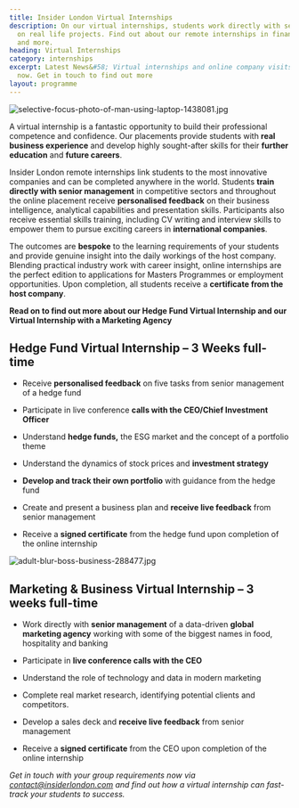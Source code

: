 ```yaml
---
title: Insider London Virtual Internships
description: On our virtual internships, students work directly with senior managers
  on real life projects. Find out about our remote internships in finance, IT, marketing
  and more.
heading: Virtual Internships
category: internships
excerpt: Latest News&#58; Virtual internships and online company visits available
  now. Get in touch to find out more
layout: programme
---
```


![selective-focus-photo-of-man-using-laptop-1438081.jpg](/uploads/selective-focus-photo-of-man-using-laptop-1438081.jpg)

A virtual internship is a fantastic opportunity to build their professional competence and confidence. Our placements provide students with **real business experience** and develop highly sought-after skills for their **further education** and **future careers**.

Insider London remote internships link students to the most innovative companies and can be completed anywhere in the world. Students **train directly with senior management** in competitive sectors and throughout the online placement receive **personalised feedback** on their business intelligence, analytical capabilities and presentation skills. Participants also receive essential skills training, including CV writing and interview skills to empower them to pursue exciting careers in **international companies**.

The outcomes are **bespoke** to the learning requirements of your students and provide genuine insight into the daily workings of the host company. Blending practical industry work with career insight, online internships are the perfect edition to applications for Masters Programmes or employment opportunities.  Upon completion, all students receive a **certificate from the host company**.

**Read on to find out more about our Hedge Fund Virtual Internship and our Virtual Internship with a Marketing Agency**




## **Hedge Fund Virtual Internship – 3 Weeks full-time**

* Receive **personalised feedback** on five tasks from senior management of a hedge fund

* Participate in live conference **calls with the CEO/Chief Investment Officer**

* Understand **hedge funds,** the ESG market and the concept of a portfolio theme

* Understand the dynamics of stock prices and **investment strategy**

* **Develop and track their own portfolio** with guidance from the hedge fund

* Create and present a business plan and **receive live feedback** from senior management

* Receive a **signed certificate** from the hedge fund upon completion of the online internship


![adult-blur-boss-business-288477.jpg](/uploads/adult-blur-boss-business-288477.jpg)


## **Marketing & Business Virtual Internship – 3 weeks full-time**

* Work directly with **senior management** of a data-driven **global marketing agency** working with some of the biggest names in food, hospitality and banking

* Participate in **live conference calls with the CEO**

* Understand the role of technology and data in modern marketing

* Complete real market research, identifying potential clients and competitors.

* Develop a sales deck and **receive live feedback** from senior management

* Receive a **signed certificate** from the CEO upon completion of the online internship

*Get in touch with your group requirements now via [contact@insiderlondon.com](mailto:contact@insiderlondon.com) and find out how a virtual internship can fast-track your students to success.*
